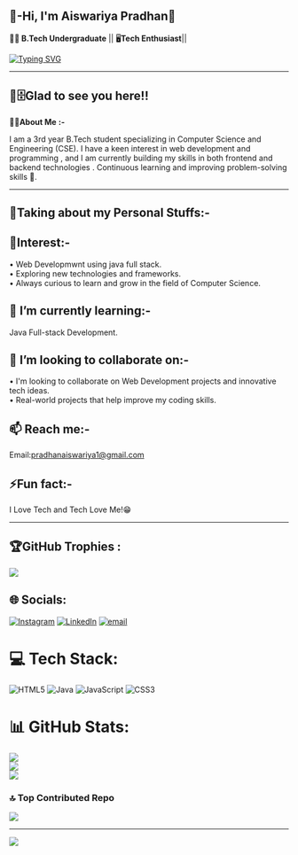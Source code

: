    🔗-**Hi, I'm Aiswariya Pradhan**👋
 -----------------------------------------------------------------------------------------------------------------------------------------------------------------------------------------------------

**👩‍🎓 B.Tech Undergraduate** || 🖥️**Tech Enthusiast**||

   <a href="https://git.io/typing-svg"><img src="https://readme-typing-svg.herokuapp.com?font=Meta&pause=1000&color=3616BE&width=435&lines=Web+Developer%F0%9F%8C%90;Passionate+about+Coding%F0%9F%92%BB" alt="Typing SVG" /></a>
 _____________________________________________________________________________________________________________________________________________________________________________________________________
🔗🗄**Glad to see you here!!** <br> 
------------------------------------------------------------------------------------------------------------------------------------------------------------------------------------------------------
**👩‍💻About Me** **:-** <br>

 I am a 3rd year B.Tech student specializing in Computer Science and Engineering (CSE). I have a keen interest in web development and programming , and I am currently building my skills in both frontend and backend technologies . Continuous learning and improving problem-solving skills 🚀.      
______________________________________________________________________________________________________________________________________________________________________________________________________

🔗**Taking about my Personal Stuffs:-**
------------------------------------------------------------------------------------------------------------------------------------------------------------------------------------------------------
 👀**Interest:-**
-----------------------------------------------------------------------------------------------------------------------------------------------------------------------------------------------------
 • Web Developmwnt using java full stack.<br>
 • Exploring new technologies and frameworks. <br>
 • Always curious to learn and grow in the field of Computer Science.
  
🌱 **I’m currently learning:-**
------------------------------------------------------------------------------------------------------------------------------------------------------------------------------------------------------
Java Full-stack Development.

👯 **I’m looking to collaborate on:-**
------------------------------------------------------------------------------------
 • I'm looking to collaborate on Web Development projects and innovative tech ideas.<br>
 • Real-world projects that help improve my coding skills. 
  
📫 **Reach me:-**
---------------------------------------------
Email:pradhanaiswariya1@gmail.com
  
 ⚡**Fun fact:-**
 ---------------------------------------------------------------
 I Love Tech and Tech Love Me!😁
____________________________________________________________________________________________________________________________________________________________________________________________________

  
 ## 🏆GitHub Trophies :
![](https://github-profile-trophy.vercel.app/?username=Aiswariya1&theme=radical&no-frame=false&no-bg=true&margin-w=4)


## 🌐 Socials:
[![Instagram](https://img.shields.io/badge/Instagram-%23E4405F.svg?logo=Instagram&logoColor=white)](https://instagram.com/s_iii_nu) [![LinkedIn](https://img.shields.io/badge/LinkedIn-%230077B5.svg?logo=linkedin&logoColor=white)](https://linkedin.com/in/www.linkedin.com/in/aiswariya-pradhan1407) [![email](https://img.shields.io/badge/Email-D14836?logo=gmail&logoColor=white)](mailto:pradhanaiswariya1@gmail.com) 

# 💻 Tech Stack:
![HTML5](https://img.shields.io/badge/html5-%23E34F26.svg?style=for-the-badge&logo=html5&logoColor=white) ![Java](https://img.shields.io/badge/java-%23ED8B00.svg?style=for-the-badge&logo=openjdk&logoColor=white) ![JavaScript](https://img.shields.io/badge/javascript-%23323330.svg?style=for-the-badge&logo=javascript&logoColor=%23F7DF1E) ![CSS3](https://img.shields.io/badge/css3-%231572B6.svg?style=for-the-badge&logo=css3&logoColor=white)
# 📊 GitHub Stats:
![](https://github-readme-stats.vercel.app/api?username=Aiswariya1&theme=dark&hide_border=false&include_all_commits=true&count_private=false)<br/>
![](https://nirzak-streak-stats.vercel.app/?user=Aiswariya1&theme=dark&hide_border=false)<br/>
![](https://github-readme-stats.vercel.app/api/top-langs/?username=Aiswariya1&theme=dark&hide_border=false&include_all_commits=true&count_private=false&layout=compact)


### 🔝 Top Contributed Repo
![](https://github-contributor-stats.vercel.app/api?username=Aiswariya1&limit=5&theme=dark&combine_all_yearly_contributions=true)

---
[![](https://visitcount.itsvg.in/api?id=Aiswariya1&icon=0&color=0)](https://visitcount.itsvg.in)

<!-- Proudly created with GPRM ( https://gprm.itsvg.in ) -->
